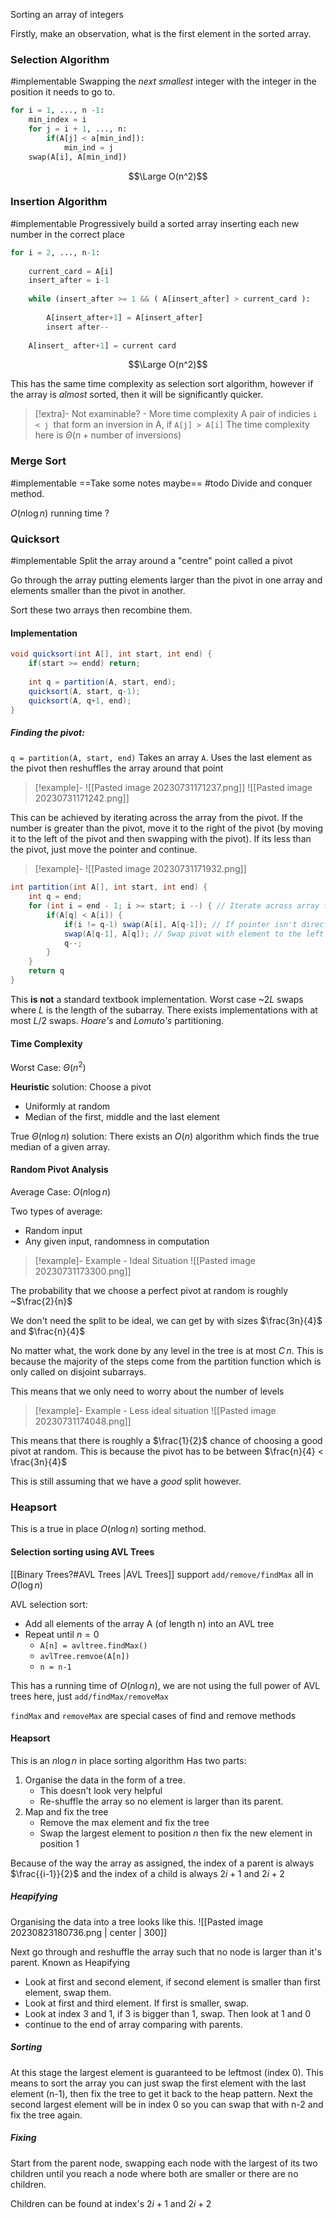 Sorting an array of integers

Firstly, make an observation, what is the first element in the sorted array. 

### Selection Algorithm
#implementable
Swapping the *next smallest* integer with the integer in the position it needs to go to.

```python
for i = 1, ..., n -1:
	min_index = i
	for j = i + 1, ..., n: 
		if(A[j] < a[min_ind]):
			min_ind = j
	swap(A[i], A[min_ind])
```

$$\Large O(n^2)$$

### Insertion Algorithm
#implementable
Progressively build a sorted array inserting each new number in the correct place

```python
for i = 2, ..., n-1:
	
	current_card = A[i]
	insert_after = i-1
	
	while (insert_after >= 1 && ( A[insert_after] > current_card ):
		
		A[insert_after+1] = A[insert_after]
		insert after--
		
	A[insert_ after+1] = current card
```

$$\Large O(n^2)$$

This has the same time complexity as selection sort algorithm, however if the array is *almost* sorted, then it will be significantly quicker. 

>[!extra]- Not examinable? - More time complexity
>A pair of indicies `i < j `that form an inversion in A, if `A[j] > A[i]`
>The time complexity here is $\Theta(n + \text{number of inversions})$
>



### Merge Sort
#implementable
==Take some notes maybe==
#todo
Divide and conquer method. 

$O(n\log n)$ running time ?


### Quicksort
#implementable
Split the array around a "centre" point called a pivot

Go through the array putting elements larger than the pivot in one array and elements smaller than the pivot in another. 

Sort these two arrays then recombine them. 

#### Implementation
```java
void quicksort(int A[], int start, int end) {
	if(start >= endd) return;
	
	int q = partition(A, start, end);
	quicksort(A, start, q-1);
	quicksort(A, q+1, end);
}
```


##### Finding the pivot:
`q = partition(A, start, end)`
Takes an array `A`. Uses the last element as the pivot then reshuffles the array around that point

>[!example]-
![[Pasted image 20230731171237.png]]
![[Pasted image 20230731171242.png]]

This can be achieved by iterating across the array from the pivot. If the number is greater than the pivot, move it to the right of the pivot (by moving it to the left of the pivot and then swapping with the pivot). If its less than the pivot, just move the pointer and continue. 

>[!example]-
>![[Pasted image 20230731171932.png]]

```java
int partition(int A[], int start, int end) {
	int q = end;
	for (int i = end - 1; i >= start; i --) { // Iterate across array from end
		if(A[q] < A[i]) {
			if(i != q-1) swap(A[i], A[q-1]); // If pointer isn't directly to the left of pivot
			swap(A[q-1], A[q]); // Swap pivot with element to the left of it
			q--;
		}
	}
	return q
}
```

This **is not** a standard textbook implementation. Worst case ~$2L$ swaps where $L$ is the length of the subarray. There exists implementations with at most $L/2$ swaps. *Hoare's* and *Lomuto's* partitioning.



#### Time Complexity
Worst Case: $\Theta( n^2)$

**Heuristic** solution: Choose a pivot
- Uniformly at random
- Median of the first, middle and the last element

True $\Theta( n \log n)$ solution:
There exists an $O(n)$ algorithm which finds the true median of a given array. 


#### Random Pivot Analysis
Average Case: $O(n\log n)$

Two types of average:
- Random input
- Any given input, randomness in computation

>[!example]- Example - Ideal Situation
![[Pasted image 20230731173300.png]]

The probability that we choose a perfect pivot at random is roughly ~$\frac{2}{n}$

We don't need the split to be ideal, we can get by with sizes $\frac{3n}{4}$ and $\frac{n}{4}$

No matter what, the work done by any level in the tree is at most $C\, n$. This is because the majority of the steps come from the partition function which is only called on disjoint subarrays.

This means that we only need to worry about the number of levels  

>[!example]- Example - Less ideal situation
>![[Pasted image 20230731174048.png]]

This means that there is roughly a $\frac{1}{2}$ chance of choosing a good pivot at random.  This is because the pivot has to be between $\frac{n}{4} < \frac{3n}{4}$

This is still assuming that we have a *good* split however. 

### Heapsort
This is a true in place $O(n\log n)$ sorting method.

#### Selection sorting using AVL Trees
[[Binary Trees?#AVL Trees |AVL Trees]] support `add/remove/findMax` all in $O(\log n)$

AVL selection sort: 
- Add all elements of the array A (of length n) into an AVL tree
- Repeat until $n=0$
	- `A[n] = avltree.findMax()`
	- `avlTree.remvoe(A[n])`
	- `n = n-1`

This has a running time of $O(n\log n)$, we are not using the full power of AVL trees here, just `add/findMax/removeMax`

`findMax` and `removeMax` are special cases of find and remove methods

#### Heapsort
This is an $n\log n$ in place sorting algorithm
Has two parts:
1. Organise the data in the form of a tree. 
	- This doesn't look very helpful
	- Re-shuffle the array so no element is larger than its parent. 
2. Map and fix the tree
	- Remove the max element and fix the tree
	- Swap the largest element to position $n$ then fix the new element in position 1

Because of the way the array as assigned, the index of a parent is always $\frac{{i-1}}{2}$ and the index of a child is always $2i + 1$ and $2i + 2$


##### Heapifying
Organising the data into a tree looks like this. 
![[Pasted image 20230823180736.png | center | 300]]

Next go through and reshuffle the array such that no node is larger than it's parent. Known as Heapifying

- Look at first and second element, if second element is smaller than first element, swap them. 
- Look at first and third element. If first is smaller, swap. 
- Look at index 3 and 1, if 3 is bigger than 1, swap. Then look at 1 and 0
- continue to the end of array comparing with parents. 

##### Sorting

At this stage the largest element is guaranteed to be leftmost (index 0).
This means to sort the array you can just swap the first element with the last element (n-1), then fix the tree to get it back to the heap pattern. 
Next the second largest element will be in index 0 so you can swap that with n-2 and fix the tree again. 

##### Fixing
Start from the parent node, swapping each node with the largest of its two children until you reach a node where both are smaller or there are no children. 

Children can be found at index's $2i + 1$ and $2i+2$
